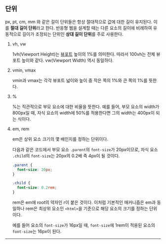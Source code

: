 ## 단위

px, pt, cm, mm 와 같은 길이 단위들은 항상 절대적으로 값에 대한 길이 유지된다. 이를 **절대 길이 단위**라고 한다. 반응형 웹을 설계할 때는 다른 요소의 길이에 비례하여 유동적으로 길이가 조정되는 단위인 **상대 길이 단위**를 주로 사용한다.

1. vh, vw

   1vh(Viewport Height)는 [뷰포트](https://github.com/976520/TIL/blob/main/Css/Layout/%EB%B0%98%EC%9D%91%ED%98%95/viewport.md) 높이의 1%를 의미한다. 따라서 100vh는 전체 뷰포트 높이와 같다. vw(Viewport Width) 역시 동일하다.

2. vmin, vmax

   vmin과 vmax는 각각 뷰포트 넓이와 높이 중 작은 쪽의 1%와 큰 쪽의 1%를 뜻한다.

3. %

   %는 직관적으로 부모 요소에 대한 비율을 뜻한다. 예를 들어, 부모 요소의 width가 800px일 때, 자식 요쇼의 width에 50%를 적용한다면 그의 width는 400px이 되는 식이다.

4. em, rem

   em은 상위 요소 크기의 몇 배인지를 정하는 단위이다.

   다음과 같은 코드에서 부모 요소 `.parent`의 `font-size`가 20px이므로, 자식 요소 `.child`의 `font-size`는 20px의 0.2배 즉 4px이 될 것이다.

   ```css
   .parent {
     font-size: 20px;
   }

   .child {
     font-size: 0.2rem;
   }
   ```

   rem은 em에 root의 약자인 r이 붙은 것이다. 이처럼 기본적인 매커니즘은 em과 동일하나 rem은 최상위 요소인 `<html>`을 기준으로 해당 요소의 크기를 정하는 단위이다.

   예를 들어 <html> 요소의 `font-size`가 16px일 때, `font-size`에 1rem이 적용된 요소의 `font-size`는 16px이 된다.

---

